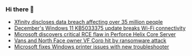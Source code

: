 ### Hi there 👋

<!--START_SECTION:feed-->
* [Xfinity discloses data breach affecting over 35 million people](https://www.bleepingcomputer.com/news/security/xfinity-discloses-data-breach-affecting-over-35-million-people/)
* [December's Windows 11 KB5033375 update breaks Wi-Fi connectivity](https://www.bleepingcomputer.com/news/microsoft/decembers-windows-11-kb5033375-update-breaks-wi-fi-connectivity/)
* [Microsoft discovers critical RCE flaw in Perforce Helix Core Server](https://www.bleepingcomputer.com/news/security/microsoft-discovers-critical-rce-flaw-in-perforce-helix-core-server/)
* [Vans and North Face owner VF Corp hit by ransomware attack](https://www.bleepingcomputer.com/news/security/vans-and-north-face-owner-vf-corp-hit-by-ransomware-attack/)
* [Microsoft fixes Windows printer issues with new troubleshooter](https://www.bleepingcomputer.com/news/microsoft/microsoft-fixes-windows-printer-issues-with-new-troubleshooter/)
<!--END_SECTION:feed-->

<!--
**frankenk/frankenk** is a ✨ _special_ ✨ repository because its `README.md` (this file) appears on your GitHub profile.

Here are some ideas to get you started:

- 🔭 I’m currently working on ...
- 🌱 I’m currently learning ...
- 👯 I’m looking to collaborate on ...
- 🤔 I’m looking for help with ...
- 💬 Ask me about ...
- 📫 How to reach me: ...
- 😄 Pronouns: ...
- ⚡ Fun fact: ...
-->



